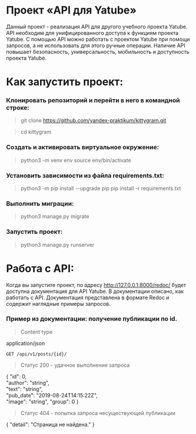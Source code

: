 # Проект «API для Yatube»
Данный проект - реализация API для другого учебного проекта Yatube.
API необходим для унифицированного доступа к функциям проекта Yatube.
С помощью API можно работать с проектом Yatube при помощи запросов, а не использовать для этого ручные операции.
Наличие API повышает безопасность, универсальность, мобильность и доступность проекта Yatube.

# Как запустить проект:
### Клонировать репозиторий и перейти в него в командной строке:

>git clone https://github.com/yandex-praktikum/kittygram.git

>cd kittygram
### Cоздать и активировать виртуальное окружение:

>python3 -m venv env
>source env/bin/activate
### Установить зависимости из файла requirements.txt:

>python3 -m pip install --upgrade pip
>pip install -r requirements.txt
### Выполнить миграции:

>python3 manage.py migrate
### Запустить проект:

>python3 manage.py runserver

# Работа с API:
Когда вы запустите проект, по адресу http://127.0.0.1:8000/redoc/ будет доступна документация для API Yatube. В документации описано, как работать с API.
Документация представлена в формате Redoc и содержит наглядные примеры запросов.
### Пример из документации: получение публикации по id.
>Content type

application/json

`GET /api/v1/posts/{id}/`



>Статус 200 - удачное выполнение запроса

{
 "id": 0,   
 "author": "string",  
 "text": "string",  
 "pub_date": "2019-08-24T14:15:22Z",  
 "image": "string", 
 "group": 0 
}

>Статус 404 - попытка запроса несуществующей публикации

{
  "detail": "Страница не найдена."
}
